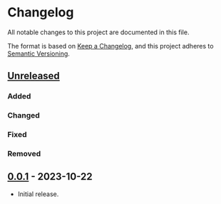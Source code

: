 # Changelog

All notable changes to this project are documented in this file.

The format is based on [Keep a Changelog](https://keepachangelog.com/en/1.0.0/),
and this project adheres to [Semantic Versioning](https://semver.org/spec/v2.0.0.html).

## [Unreleased]

### Added
### Changed
### Fixed
### Removed

## [0.0.1] - 2023-10-22

- Initial release.

[Unreleased]: https://github.com/hilverd/glossary-page-template/compare/v0.0.1...HEAD
[0.0.1]: https://github.com/hilverd/glossary-page-template/releases/tag/v0.0.1
